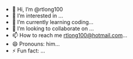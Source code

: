 - 👋 Hi, I’m @rtlong100
- 👀 I’m interested in ...
- 🌱 I’m currently learning coding...
- 💞️ I’m looking to collaborate on ...
- 📫 How to reach me rtlong100@hotmail.com...
- 😄 Pronouns: him...
- ⚡ Fun fact: ...

<!---
rtlong100/rtlong100 is a ✨ special ✨ repository because its `README.md` (this file) appears on your GitHub profile.
You can click the Preview link to take a look at your changes.
--->
